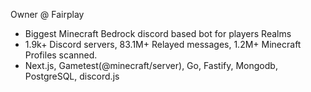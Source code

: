 Owner @ Fairplay
  - Biggest Minecraft Bedrock discord based bot for players Realms
  - 1.9k+ Discord servers, 83.1M+ Relayed messages, 1.2M+ Minecraft Profiles scanned.
  - Next.js, Gametest(@minecraft/server), Go, Fastify, Mongodb, PostgreSQL, discord.js
